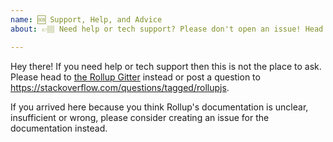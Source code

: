 ```yaml
---
name: 🆘 Support, Help, and Advice
about: 👉🏽 Need help or tech support? Please don't open an issue! Head tohttps://gitter.im/rollup/rollup or https://stackoverflow.com/questions/tagged/rollupjs.

---
```


Hey there! If you need help or tech support then this is not the place to
ask. Please head to [the Rollup Gitter](https://gitter.im/rollup/rollup)
instead or post a question to https://stackoverflow.com/questions/tagged/rollupjs.

If you arrived here because you think Rollup's documentation is unclear,
insufficient or wrong, please consider creating an issue for the documentation
instead.

